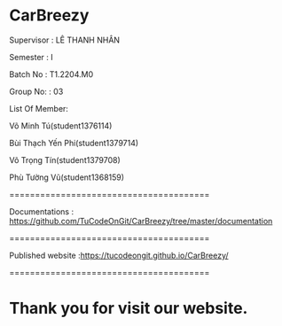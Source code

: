 ﻿# CarBreezy

Supervisor : LÊ THANH NHÂN

Semester : I

Batch No : T1.2204.M0

Group No: : 03

List Of Member:

Võ Minh Tú(student1376114)

Bùi Thạch Yến Phi(student1379714)

Võ Trọng Tín(student1379708)

Phù Tường Vũ(student1368159)

=======================================

Documentations : https://github.com/TuCodeOnGit/CarBreezy/tree/master/documentation

=======================================

Published website :https://tucodeongit.github.io/CarBreezy/

=======================================

Thank you for visit our website.
=======================================
